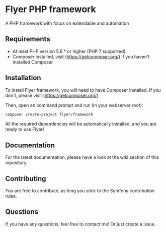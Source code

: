 Flyer PHP framework
=========

A PHP framework with focus on extendable and automation

## Requirements

- At least PHP version 5.6.* or higher (PHP 7 supported)
- Composer installed, visit (https://getcomposer.org/) if you haven't installed Composer

## Installation

To install Flyer framework, you will need to have Composer installed. If you don't, please visit (https://getcomposer.org/)

Then, open an command prompt and run (in your webserver root):

```bash
composer create-project flyer/framework
```

All the required dependencies will be automatically installed, and you are ready to use Flyer!

## Documentation

For the latest documentation, please have a look at the wiki section of this repository.

## Contributing

You are free to contribute, as long you stick to the Symfony contribution rules.

## Questions

If you have any questions, feel free to contact me! Or just create a issue.
